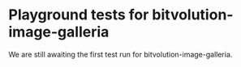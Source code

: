 # Playground tests for bitvolution-image-galleria
We are still awaiting the first test run for bitvolution-image-galleria.
